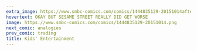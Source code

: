 ```yaml
---
extra_image: https://www.smbc-comics.com/comics/1444835129-20151014after.png
hovertext: OKAY BUT SESAME STREET REALLY DID GET WORSE
image: https://www.smbc-comics.com/comics/1444835129-20151014.png
next_comic: analogies
prev_comic: trading
title: Kids' Entertainment
---
```


